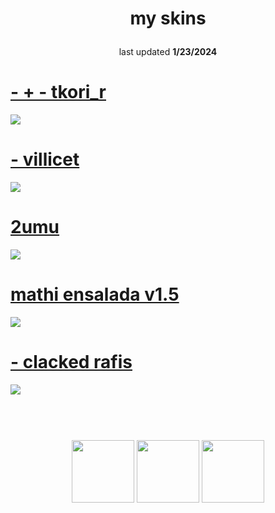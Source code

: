 # <p align="center"> my skins
<p align="center">last updated <b>1/23/2024</b>  
<br>
</p>

# [- + - tkori_r](https://github.com/xirizie/skinhub/raw/main/skins/-%20+%20-%20tkori_r.osk)
[![](https://osu.ppy.sh/ss/19003050/0238)](https://github.com/xirizie/skinhub/raw/main/skins/-%20+%20-%20tkori_r.osk)

# [- villicet](https://github.com/xirizie/skinhub/raw/main/skins/-%20villicet.osk)
[![](https://osu.ppy.sh/ss/18330650/1912)](https://github.com/xirizie/skinhub/raw/main/skins/-%20villicet.osk)

# [2umu](https://github.com/xirizie/skinhub/raw/main/skins/2umu.osk)
[![](https://osu.ppy.sh/ss/18330662/eb2d)](https://github.com/xirizie/skinhub/raw/main/skins/2umu.osk)

# [mathi ensalada v1.5](https://github.com/ryancranie/skinhub/raw/tyfh/player/reused/mathi%20ensalada%20v1.5.osk)
[![](https://osu.ppy.sh/ss/18330688/92a3)](https://github.com/ryancranie/skinhub/raw/tyfh/player/reused/mathi%20ensalada%20v1.5.osk)

# [- clacked rafis](https://github.com/xirizie/skinhub/raw/main/skins/-%20clacked%20rafis.osk)
[![](https://osu.ppy.sh/ss/18330694/1c9e)](https://github.com/xirizie/skinhub/raw/main/skins/-%20clacked%20rafis.osk)

#
<p align="center">
  <br></br>
  <a href="https://www.twitch.tv/reusedzz">
  <img src="https://i.imgur.com/HM030lk.png" 
       width="100" 
       height="100"></a>
  <a href="https://www.youtube.com/c/reused">
  <img src="https://i.imgur.com/YWbDUUy.png"  
       width="100" 
       height="100"></a>
  <a href="https://twitter.com/_12760">
  <img src="https://i.imgur.com/PUQ5uWf.png" 
       width="100" 
       height="100"></a>
 </p>
